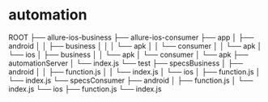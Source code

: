 # automation

ROOT
├── allure-ios-business
├── allure-ios-consumer
├── app
│   ├── android
│   │   ├── business
│   │   │   └── apk
│   │   └── consumer
│   │       └── apk
│   └── ios
│       ├── business
│       │   └── apk
│       └── consumer
│           └── apk
├── automationServer
│   └── index.js
└── test
    ├── specsBusiness
    │   ├── android
    │   │   ├── function.js
    │   │   └── index.js
    │   └── ios
    │       ├── function.js
    │       └── index.js
    └── specsConsumer
        ├── android
        │   ├── function.js
        │   └── index.js
        └── ios
            ├── function.js
            └── index.js
